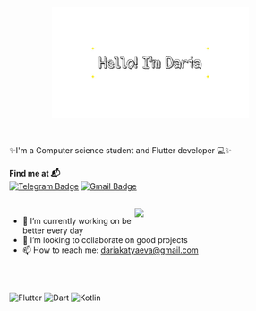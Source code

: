 <p align="center"><img width="70%" src="./assets/readme_profile_header.jpeg" /></p>
<br/>

✨I'm a Computer science student and Flutter developer 💻✨
<br/>
<br/>
**Find me at 📬**
<br/>
[![Telegram Badge](https://img.shields.io/badge/Telegram-2CA5E0?style=for-the-badge&logo=telegram&logoColor=white)](https://t.me/elfindara)
[![Gmail Badge](https://img.shields.io/badge/Gmail-D14836?style=for-the-badge&logo=gmail&logoColor=white)](mailto:dariakatyaeva@gmail.com)

<br/>

<img align='right' src="https://imgur.com/1mpLLXa.gif" width="280px">

- 🔭 I’m currently working on be better every day 
- 👯 I’m looking to collaborate on good projects 
- 📫 How to reach me: dariakatyaeva@gmail.com
<br/>
<br/>

![Flutter](https://img.shields.io/badge/Flutter-02569B?style=for-the-badge&logo=flutter&logoColor=white) 
![Dart](https://img.shields.io/badge/Dart-0175C2?style=for-the-badge&logo=dart&logoColor=white)
![Kotlin](https://img.shields.io/badge/Kotlin-0095D5?&style=for-the-badge&logo=kotlin&logoColor=white)


